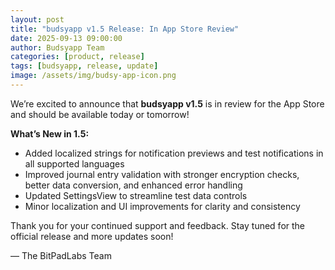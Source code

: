 ```yaml
---
layout: post
title: "budsyapp v1.5 Release: In App Store Review"
date: 2025-09-13 09:00:00
author: Budsyapp Team
categories: [product, release]
tags: [budsyapp, release, update]
image: /assets/img/budsy-app-icon.png
---
```

We’re excited to announce that **budsyapp v1.5** is in review for the App Store and should be available today or tomorrow!

**What’s New in 1.5:**

- Added localized strings for notification previews and test notifications in all supported languages
- Improved journal entry validation with stronger encryption checks, better data conversion, and enhanced error handling
- Updated SettingsView to streamline test data controls
- Minor localization and UI improvements for clarity and consistency

Thank you for your continued support and feedback. Stay tuned for the official release and more updates soon!

— The BitPadLabs Team

